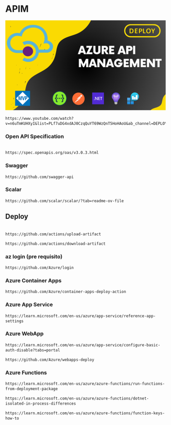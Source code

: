 # APIM

![APIM](./docs/img/capa.png)

```
https://www.youtube.com/watch?v=n6uTmKUHXyI&list=PLf7uDG4xdAJ0CzqQuYT69WzQnT5HoHAoU&ab_channel=DEPLOY
```

### Open API Specification

```

https://spec.openapis.org/oas/v3.0.3.html
```

### Swagger

```
https://github.com/swagger-api
```

### Scalar

```
https://github.com/scalar/scalar/?tab=readme-ov-file
```

## Deploy

```

https://github.com/actions/upload-artifact
```

```
https://github.com/actions/download-artifact
```

### az login (pre requisito)

```
https://github.com/Azure/login
```

### Azure Container Apps

```
https://github.com/Azure/container-apps-deploy-action
```

### Azure App Service

```
https://learn.microsoft.com/en-us/azure/app-service/reference-app-settings
```

### Azure WebApp

```
https://learn.microsoft.com/en-us/azure/app-service/configure-basic-auth-disable?tabs=portal
```

```
https://github.com/Azure/webapps-deploy
```

### Azure Functions

```
https://learn.microsoft.com/en-us/azure/azure-functions/run-functions-from-deployment-package
```

```
https://learn.microsoft.com/en-us/azure/azure-functions/dotnet-isolated-in-process-differences
```

```
https://learn.microsoft.com/en-us/azure/azure-functions/function-keys-how-to
```
